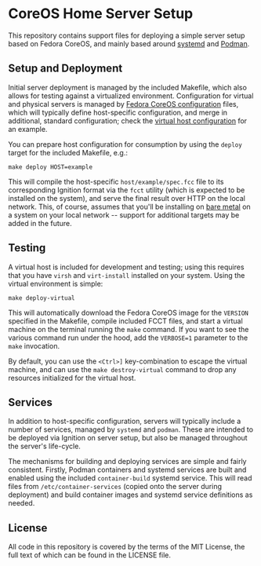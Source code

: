 # CoreOS Home Server Setup

This repository contains support files for deploying a simple server setup based on Fedora CoreOS,
and mainly based around [systemd](https://systemd.io) and [Podman](https://podman.io).

## Setup and Deployment

Initial server deployment is managed by the included Makefile, which also allows for testing against
a virtualized environment. Configuration for virtual and physical servers is managed by [Fedora
CoreOS configuration](https://coreos.github.io/fcct/) files, which will typically define
host-specific configuration, and merge in additional, standard configuration; check the [virtual
host configuration](host/virtual/spec.fcc) for an example.

You can prepare host configuration for consumption by using the `deploy` target for the included
Makefile, e.g.:

```
make deploy HOST=example
```

This will compile the host-specific `host/example/spec.fcc` file to its corresponding
Ignition format via the `fcct` utility (which is expected to be installed on the system), and serve
the final result over HTTP on the local network. This, of course, assumes that you'll be installing
on [bare metal](https://docs.fedoraproject.org/en-US/fedora-coreos/bare-metal/) on a system on your
local network -- support for additional targets may be added in the future.

## Testing

A virtual host is included for development and testing; using this requires that you have `virsh`
and `virt-install` installed on your system. Using the virtual environment is simple:

```
make deploy-virtual
```

This will automatically download the Fedora CoreOS image for the `VERSION` specified in the
Makefile, compile included FCCT files, and start a virtual machine on the terminal running the
`make` command. If you want to see the various command run under the hood, add the `VERBOSE=1`
parameter to the `make` invocation.

By default, you can use the `<Ctrl>]` key-combination to escape the virtual machine, and can use the
`make destroy-virtual` command to drop any resources initialized for the virtual host.

## Services

In addition to host-specific configuration, servers will typically include a number of services,
managed by `systemd` and `podman`. These are intended to be deployed via Ignition on server setup,
but also be managed throughout the server's life-cycle.

The mechanisms for building and deploying services are simple and fairly consistent. Firstly, Podman
containers and systemd services are built and enabled using the included `container-build` systemd
service. This will read files from `/etc/container-services` (copied onto the server during
deployment) and build container images and systemd service definitions as needed.
   
## License

All code in this repository is covered by the terms of the MIT License, the full text of which can be found in the LICENSE file.
